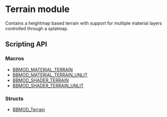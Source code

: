 # Terrain module
Contains a heightmap based terrain with support for multiple material layers
controlled through a splatmap.

## Scripting API
### Macros
* [BBMOD_MATERIAL_TERRAIN](./BBMOD_MATERIAL_TERRAIN.html)
* [BBMOD_MATERIAL_TERRAIN_UNLIT](./BBMOD_MATERIAL_TERRAIN_UNLIT.html)
* [BBMOD_SHADER_TERRAIN](./BBMOD_SHADER_TERRAIN.html)
* [BBMOD_SHADER_TERRAIN_UNLIT](./BBMOD_SHADER_TERRAIN_UNLIT.html)

### Structs
* [BBMOD_Terrain](./BBMOD_Terrain.html)
